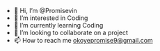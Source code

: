 - 👋 Hi, I’m @Promisevin
- 👀 I’m interested in Coding
- 🌱 I’m currently learning Coding
- 💞️ I’m looking to collaborate on a project
- 📫 How to reach me okoyepromise9@gmail.com

<!---
Promisevin/Promisevin is a ✨ special ✨ repository because its `README.md` (this file) appears on your GitHub profile.
You can click the Preview link to take a look at your changes.
--->
